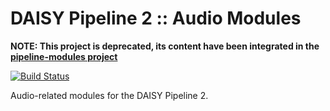 DAISY Pipeline 2 :: Audio Modules
=================================

**NOTE: This project is deprecated, its content have been integrated in the [pipeline-modules project](https://github.com/daisy/pipeline-modules)**

[![Build Status](https://travis-ci.org/daisy/pipeline-mod-audio.png?branch=master)](https://travis-ci.org/daisy/pipeline-mod-audio)

Audio-related modules for the DAISY Pipeline 2.

